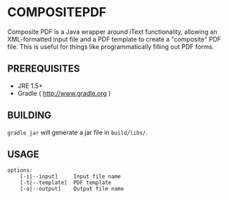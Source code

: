 COMPOSITEPDF
============

Composite PDF is a Java wrapper around iText functionality, allowing an
XML-formatted input file and a PDF template to create a "composite" PDF
file. This is useful for things like programmatically filling out PDF
forms.

PREREQUISITES
-------------

 * JRE 1.5+
 * Gradle ( http://www.gradle.org )

BUILDING
--------

`gradle jar` will generate a jar file in `build/libs/`.

USAGE
-----

```
options:
	[-i|--input]     Input file name
	[-t|--template]  PDF template
	[-o|--output]    Output file name
```

